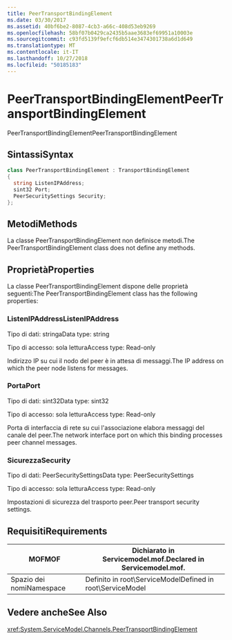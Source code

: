 ```yaml
---
title: PeerTransportBindingElement
ms.date: 03/30/2017
ms.assetid: 40bf6be2-8087-4cb3-a66c-408d53eb9269
ms.openlocfilehash: 58bf07b0429ca2435b5aae3683ef69951a10003e
ms.sourcegitcommit: c93fd5139f9efcf6db514e3474301738a6d1d649
ms.translationtype: MT
ms.contentlocale: it-IT
ms.lasthandoff: 10/27/2018
ms.locfileid: "50185183"
---
```

# <a name="peertransportbindingelement"></a><span data-ttu-id="0789d-102">PeerTransportBindingElement</span><span class="sxs-lookup"><span data-stu-id="0789d-102">PeerTransportBindingElement</span></span>
<span data-ttu-id="0789d-103">PeerTransportBindingElement</span><span class="sxs-lookup"><span data-stu-id="0789d-103">PeerTransportBindingElement</span></span>  
  
## <a name="syntax"></a><span data-ttu-id="0789d-104">Sintassi</span><span class="sxs-lookup"><span data-stu-id="0789d-104">Syntax</span></span>  
  
```csharp
class PeerTransportBindingElement : TransportBindingElement  
{  
  string ListenIPAddress;  
  sint32 Port;  
  PeerSecuritySettings Security;  
};  
```  
  
## <a name="methods"></a><span data-ttu-id="0789d-105">Metodi</span><span class="sxs-lookup"><span data-stu-id="0789d-105">Methods</span></span>  
 <span data-ttu-id="0789d-106">La classe PeerTransportBindingElement non definisce metodi.</span><span class="sxs-lookup"><span data-stu-id="0789d-106">The PeerTransportBindingElement class does not define any methods.</span></span>  
  
## <a name="properties"></a><span data-ttu-id="0789d-107">Proprietà</span><span class="sxs-lookup"><span data-stu-id="0789d-107">Properties</span></span>  
 <span data-ttu-id="0789d-108">La classe PeerTransportBindingElement dispone delle proprietà seguenti:</span><span class="sxs-lookup"><span data-stu-id="0789d-108">The PeerTransportBindingElement class has the following properties:</span></span>  
  
### <a name="listenipaddress"></a><span data-ttu-id="0789d-109">ListenIPAddress</span><span class="sxs-lookup"><span data-stu-id="0789d-109">ListenIPAddress</span></span>  
 <span data-ttu-id="0789d-110">Tipo di dati: stringa</span><span class="sxs-lookup"><span data-stu-id="0789d-110">Data type: string</span></span>  
  
 <span data-ttu-id="0789d-111">Tipo di accesso: sola lettura</span><span class="sxs-lookup"><span data-stu-id="0789d-111">Access type: Read-only</span></span>  
  
 <span data-ttu-id="0789d-112">Indirizzo IP su cui il nodo del peer è in attesa di messaggi.</span><span class="sxs-lookup"><span data-stu-id="0789d-112">The IP address on which the peer node listens for messages.</span></span>  
  
### <a name="port"></a><span data-ttu-id="0789d-113">Porta</span><span class="sxs-lookup"><span data-stu-id="0789d-113">Port</span></span>  
 <span data-ttu-id="0789d-114">Tipo di dati: sint32</span><span class="sxs-lookup"><span data-stu-id="0789d-114">Data type: sint32</span></span>  
  
 <span data-ttu-id="0789d-115">Tipo di accesso: sola lettura</span><span class="sxs-lookup"><span data-stu-id="0789d-115">Access type: Read-only</span></span>  
  
 <span data-ttu-id="0789d-116">Porta di interfaccia di rete su cui l'associazione elabora messaggi del canale del peer.</span><span class="sxs-lookup"><span data-stu-id="0789d-116">The network interface port on which this binding processes peer channel messages.</span></span>  
  
### <a name="security"></a><span data-ttu-id="0789d-117">Sicurezza</span><span class="sxs-lookup"><span data-stu-id="0789d-117">Security</span></span>  
 <span data-ttu-id="0789d-118">Tipo di dati: PeerSecuritySettings</span><span class="sxs-lookup"><span data-stu-id="0789d-118">Data type: PeerSecuritySettings</span></span>  
  
 <span data-ttu-id="0789d-119">Tipo di accesso: sola lettura</span><span class="sxs-lookup"><span data-stu-id="0789d-119">Access type: Read-only</span></span>  
  
 <span data-ttu-id="0789d-120">Impostazioni di sicurezza del trasporto peer.</span><span class="sxs-lookup"><span data-stu-id="0789d-120">Peer transport security settings.</span></span>  
  
## <a name="requirements"></a><span data-ttu-id="0789d-121">Requisiti</span><span class="sxs-lookup"><span data-stu-id="0789d-121">Requirements</span></span>  
  
|<span data-ttu-id="0789d-122">MOF</span><span class="sxs-lookup"><span data-stu-id="0789d-122">MOF</span></span>|<span data-ttu-id="0789d-123">Dichiarato in Servicemodel.mof.</span><span class="sxs-lookup"><span data-stu-id="0789d-123">Declared in Servicemodel.mof.</span></span>|  
|---------|-----------------------------------|  
|<span data-ttu-id="0789d-124">Spazio dei nomi</span><span class="sxs-lookup"><span data-stu-id="0789d-124">Namespace</span></span>|<span data-ttu-id="0789d-125">Definito in root\ServiceModel</span><span class="sxs-lookup"><span data-stu-id="0789d-125">Defined in root\ServiceModel</span></span>|  
  
## <a name="see-also"></a><span data-ttu-id="0789d-126">Vedere anche</span><span class="sxs-lookup"><span data-stu-id="0789d-126">See Also</span></span>  
 <xref:System.ServiceModel.Channels.PeerTransportBindingElement>
